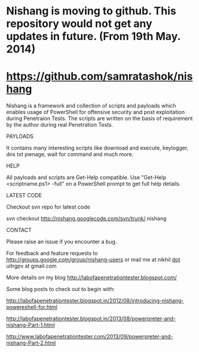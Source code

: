 # Nishang is moving to github. This repository would not get any updates in future. (From 19th May. 2014) #

# https://github.com/samratashok/nishang #


Nishang is a framework and collection of scripts and payloads which enables usage of PowerShell for offensive security and post exploitation during Penetraion Tests.
The scripts are written on the basis of requirement by the author during real Penetration Tests.

PAYLOADS

It contains many interesting scripts like download and execute, keylogger, dns txt pwnage, wait for command and much more.

HELP

All payloads and scripts are Get-Help compatible. Use "Get-Help <scriptname.ps1> -full" on a PowerShell prompt to get full help details.

LATEST CODE

Checkout svn repo for latest code

svn checkout http://nishang.googlecode.com/svn/trunk/ nishang


CONTACT

Please raise an issue if you encounter a bug.

For feedback and feature requests to http://groups.google.com/group/nishang-users or mail me at nikhil [dot](dot.md) uitrgpv at gmail.com

More details on my blog http://labofapenetrationtester.blogspot.com/

Some blog posts to check out to begin with:

http://labofapenetrationtester.blogspot.in/2012/08/introducing-nishang-powereshell-for.html

http://labofapenetrationtester.blogspot.in/2013/08/powerpreter-and-nishang-Part-1.html

http://www.labofapenetrationtester.com/2013/09/powerpreter-and-nishang-Part-2.html